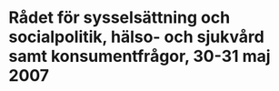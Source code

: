 # Rådet för sysselsättning och socialpolitik, hälso- och sjukvård samt konsumentfrågor, 30-31 maj 2007


